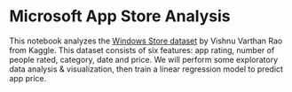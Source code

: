 # Microsoft App Store Analysis
This notebook analyzes the [Windows Store dataset](https://www.kaggle.com/vishnuvarthanrao/windows-store) by Vishnu Varthan Rao from Kaggle. This dataset consists of six features: app rating, number of people rated, category, date and price. We will perform some exploratory data analysis & visualization, then train a linear regression model to predict app price.
